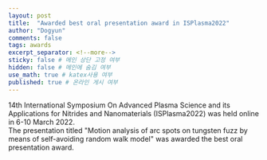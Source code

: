 ```yaml
---
layout: post
title:  "Awarded best oral presentation award in ISPlasma2022"
author: "Dogyun"
comments: false
tags: awards
excerpt_separator: <!--more-->
sticky: false # 메인 상단 고정 여부
hidden: false # 메인에 숨김 여부
use_math: true # katex사용 여부
published: true # 온라인 게시 여부
---
```


14th International Symposium On Advanced Plasma Science and its Applications for Nitrides and Nanomaterials (ISPlasma2022) was held online in 6-10 March 2022.  
The presentation titled "Motion analysis of arc spots on tungsten fuzz by means of self-avoiding random walk model" was awarded the best oral presentation award.  
<!-- ![certificate](){: height="640"} -->